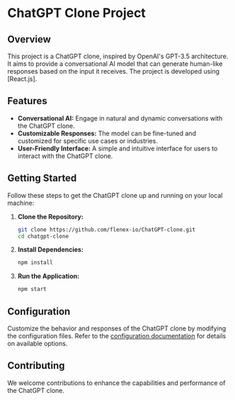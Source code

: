 # ChatGPT Clone Project

## Overview

This project is a ChatGPT clone, inspired by OpenAI's GPT-3.5 architecture. It aims to provide a conversational AI model that can generate human-like responses based on the input it receives. The project is developed using [React.js].

## Features

- **Conversational AI:** Engage in natural and dynamic conversations with the ChatGPT clone.
- **Customizable Responses:** The model can be fine-tuned and customized for specific use cases or industries.
- **User-Friendly Interface:** A simple and intuitive interface for users to interact with the ChatGPT clone.

## Getting Started

Follow these steps to get the ChatGPT clone up and running on your local machine:

1. **Clone the Repository:**
    ```bash
    git clone https://github.com/flenex-io/ChatGPT-clone.git
    cd chatgpt-clone
    ```

2. **Install Dependencies:**
    ```bash
    npm install
    ```

3. **Run the Application:**
    ```bash
    npm start
    ```

## Configuration

Customize the behavior and responses of the ChatGPT clone by modifying the configuration files. Refer to the [configuration documentation](docs/configuration.md) for details on available options.

## Contributing

We welcome contributions to enhance the capabilities and performance of the ChatGPT clone.